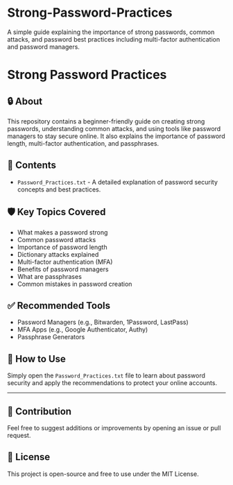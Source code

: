 # Strong-Password-Practices
A simple guide explaining the importance of strong passwords, common attacks, and password best practices including multi-factor authentication and password managers.
<br>
# Strong Password Practices

## 🔒 About
This repository contains a beginner-friendly guide on creating strong passwords, understanding common attacks, and using tools like password managers to stay secure online. It also explains the importance of password length, multi-factor authentication, and passphrases.

## 📂 Contents
- `Password_Practices.txt` - A detailed explanation of password security concepts and best practices.

## 🛡️ Key Topics Covered
- What makes a password strong
- Common password attacks
- Importance of password length
- Dictionary attacks explained
- Multi-factor authentication (MFA)
- Benefits of password managers
- What are passphrases
- Common mistakes in password creation

## ✅ Recommended Tools
- Password Managers (e.g., Bitwarden, 1Password, LastPass)
- MFA Apps (e.g., Google Authenticator, Authy)
- Passphrase Generators

## 🚀 How to Use
Simply open the `Password_Practices.txt` file to learn about password security and apply the recommendations to protect your online accounts.

---

## 📢 Contribution
Feel free to suggest additions or improvements by opening an issue or pull request.

## 📄 License
This project is open-source and free to use under the MIT License.
